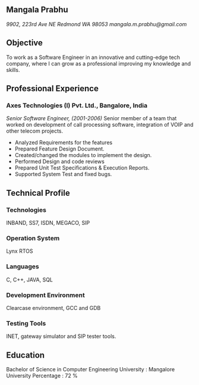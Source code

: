 ## Mangala Prabhu

_9902, 223rd Ave NE Redmond WA 98053_
_mangala.m.prabhu@gmail.com_

Objective
---------
To work as a Software Engineer in an innovative and cutting-edge tech company, where I can grow
 as a professional improving my knowledge and skills.

Professional Experience
-----------------------
### Axes Technologies (I) Pvt. Ltd., Bangalore, India
_Senior Software Engineer, (2001-2006)_
Senior member of a team that worked on development of call processing software, integration
of VOIP and other telecom  projects.

* Analyzed Requirements for the features
* Prepared Feature Design Document.
* Created/changed the modules to implement the design.
* Performed Design and code reviews
* Prepared Unit Test Specifications & Execution Reports.
* Supported System Test and fixed bugs.

Technical Profile
-----------------
### Technologies
INBAND, SS7, ISDN, MEGACO, SIP 

### Operation System 
Lynx RTOS 

### Languages     
C, C++, JAVA, SQL

### Development Environment
Clearcase environment, GCC and GDB

### Testing Tools 
INET, gateway simulator and SIP tester tools.

Education 
---------
Bachelor of  Science in Computer Engineering 
University                  :    Mangalore University
Percentage                  :    72 %



